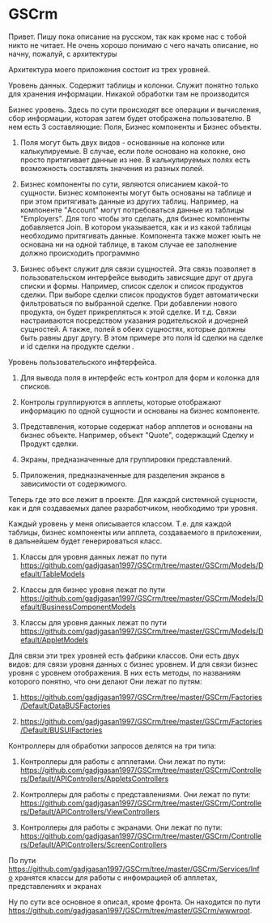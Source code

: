# GSCrm
Привет. Пишу пока описание на русском, так как кроме нас с тобой никто не читает. Не очень хорошо понимаю с чего начать описание, но начну, пожалуй, с архитектуры

Архитектура моего приложения состоит из трех уровней.

Уровень данных. Содержит таблицы и колонки. Служит понятно только для хранения информации. Никакой обработки там не производится

Бизнес уровень. Здесь по сути происходят все операции и вычисления, сбор информации, которая затем будет отображена пользователю. В нем есть 3 составляющие: Поля, Бизнес компоненты и Бизнес объекты.

1. Поля могут быть двух видов - основанные на колонке или калькулируемые. В случае, если поле основано на колокне, оно просто притягивает данные из нее. В калькулируемых полях есть возможность составлять значения из разных полей.

2. Бизнес компоненты по сути, являются описанием какой-то сущности. Бизнес компоненты могут быть основаны на таблице и при этом притягивать данные из других таблиц. Например, на компоненте "Account" могут потребоваться данные из таблицы "Employers". Для того чтобы это сделать, для бизнес компоненты добавляется Join. В котором указывается, как и из какой таблицы необходимо притягивать данные. Компонента также может юыть не основана ни на одной таблице, в таком случае ее заполнение должно происходить программно

3. Бизнес объект служит для связи сущностей. Эта связь позволяет в пользовательском интерфейсе выводить зависящие друг от друга списки и формы. Например, список сделок и список продуктов сделки. При выборе сделки список продуктов будет автоматически фильтроваться по выбранной сделке. При добавлении нового продукта, он будет прикрепляться к этой сделке. И т.д. Связи настраиваются посредством указания родительской и дочерней сущностей. А также, полей в обеих сущностях, которые должны быть равны друг другу. В этом примере это поля id сделки на сделке и id сделки на продукте сделки .

Уровень пользовательского инфтерфейса.

1. Для вывода поля в интерфейс есть контрол для форм и колонка для списков.

2. Контролы группируются в апплеты, которые отображают информацию по одной сущности и основаны на бизнес компоненте.

3. Представления, которые содержат набор апплетов и основаны на бизнес объекте. Например, объект "Quote", содержащий Сделку и Продукт сделки.

4. Экраны, предназначенные для группировки представлений.

5. Приложения, предназначенные для разделения экранов в зависимости от содержимого.

Теперь где это все лежит в проекте. Для каждой системной сущности, как и для создаваемых далее разработчиком, необходимо три уровня.

Каждый уровень у меня описывается классом. Т.е. для каждой таблицы, бизнес компоненты или апплета, создаваемого в приложении, в дальнейшем будет генерироваться класс.

1. Классы для уровня данных лежат по пути https://github.com/gadjgasan1997/GSCrm/tree/master/GSCrm/Models/Default/TableModels

2. Классы для бизнес уровня лежат по пути https://github.com/gadjgasan1997/GSCrm/tree/master/GSCrm/Models/Default/BusinessComponentModels

3. Классы для уровня данных лежат по пути https://github.com/gadjgasan1997/GSCrm/tree/master/GSCrm/Models/Default/AppletModels

Для связи эти трех уровней есть фабрики классов. Они есть двух видов: для связи уровня данных с бизнес уровнем. И для связи бизнес уровня с уровнем отображения. В них есть методы, по названиям которого понятно, что они делают Они лежат по путям: 

1. https://github.com/gadjgasan1997/GSCrm/tree/master/GSCrm/Factories/Default/DataBUSFactories

2. https://github.com/gadjgasan1997/GSCrm/tree/master/GSCrm/Factories/Default/BUSUIFactories

Контроллеры для обработки запросов делятся на три типа:

1. Контроллеры для работы с апплетами. Они лежат по пути:
https://github.com/gadjgasan1997/GSCrm/tree/master/GSCrm/Controllers/Default/APIControllers/AppletsControllers

2. Контроллеры для работы с представлениями. Они лежат по пути:
https://github.com/gadjgasan1997/GSCrm/tree/master/GSCrm/Controllers/Default/APIControllers/ViewControllers

3. Контроллеры для работы с экранами. Они лежат по пути:
https://github.com/gadjgasan1997/GSCrm/tree/master/GSCrm/Controllers/Default/APIControllers/ScreenControllers

По пути https://github.com/gadjgasan1997/GSCrm/tree/master/GSCrm/Services/Info хранятся классы для работы с инфомрацией об апплетах, представлениях и экранах

Ну по сути все основное я описал, кроме фронта. Он находится по пути https://github.com/gadjgasan1997/GSCrm/tree/master/GSCrm/wwwroot.
